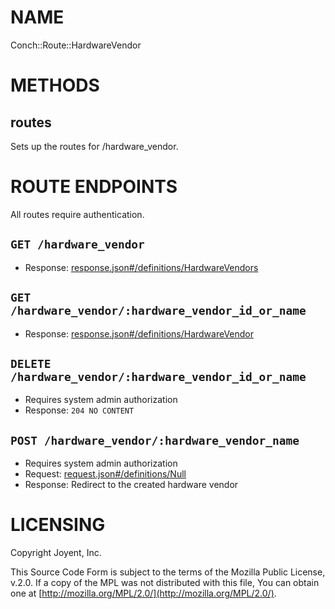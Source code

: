 # NAME

Conch::Route::HardwareVendor

# METHODS

## routes

Sets up the routes for /hardware\_vendor.

# ROUTE ENDPOINTS

All routes require authentication.

## `GET /hardware_vendor`

- Response: [response.json#/definitions/HardwareVendors](../json-schema/response.json#/definitions/HardwareVendors)

## `GET /hardware_vendor/:hardware_vendor_id_or_name`

- Response: [response.json#/definitions/HardwareVendor](../json-schema/response.json#/definitions/HardwareVendor)

## `DELETE /hardware_vendor/:hardware_vendor_id_or_name`

- Requires system admin authorization
- Response: `204 NO CONTENT`

## `POST /hardware_vendor/:hardware_vendor_name`

- Requires system admin authorization
- Request: [request.json#/definitions/Null](../json-schema/request.json#/definitions/Null)
- Response: Redirect to the created hardware vendor

# LICENSING

Copyright Joyent, Inc.

This Source Code Form is subject to the terms of the Mozilla Public License,
v.2.0. If a copy of the MPL was not distributed with this file, You can obtain
one at [http://mozilla.org/MPL/2.0/](http://mozilla.org/MPL/2.0/).
